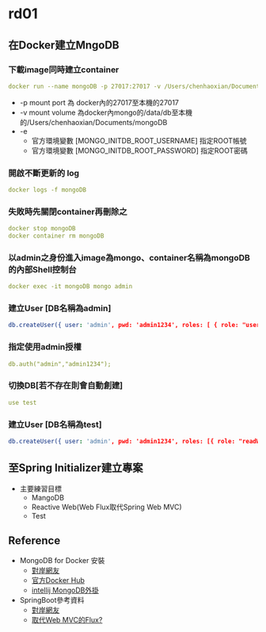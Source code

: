 # rd01
## 在Docker建立MngoDB

### 下載image同時建立container

```yaml
docker run --name mongoDB -p 27017:27017 -v /Users/chenhaoxian/Documents/mongoDB:/data/db -d -e MONGO_INITDB_ROOT_USERNAME=admin -e MONGO_INITDB_ROOT_PASSWORD=admin1234 mongo
```

- -p mount port 為 docker內的27017至本機的27017
- -v mount volume 為docker內mongo的/data/db至本機的/Users/chenhaoxian/Documents/mongoDB
- -e 
  - 官方環境變數 [MONGO_INITDB_ROOT_USERNAME] 指定ROOT帳號
  - 官方環境變數 [MONGO_INITDB_ROOT_PASSWORD] 指定ROOT密碼


### 開啟不斷更新的 log 
```yaml
docker logs -f mongoDB
```

### 失敗時先關閉container再刪除之
```yaml
docker stop mongoDB
docker container rm mongoDB
```

### 以admin之身份進入image為mongo、container名稱為mongoDB的內部Shell控制台
```yaml
docker exec -it mongoDB mongo admin
```

### 建立User [DB名稱為admin]
```yaml
db.createUser({ user: 'admin', pwd: 'admin1234', roles: [ { role: "userAdminAnyDatabase", db: "admin" } ] } );
```

### 指定使用admin授權
```yaml
db.auth("admin","admin1234");
```
### 切換DB[若不存在則會自動創建]
```yaml
use test
```
### 建立User [DB名稱為test]
```yaml
db.createUser({ user: 'admin', pwd: 'admin1234', roles: [{ role: "readWrite", db: "test"}]});
```





## 至Spring Initializer建立專案
- 主要練習目標
  - MangoDB
  - Reactive Web(Web Flux取代Spring Web MVC)
  - Test







## Reference
  - MongoDB for Docker 安裝
    - [對岸網友](https://www.jianshu.com/p/2181b2e27021)
    - [官方Docker Hub](https://hub.docker.com/_/mongo/)
    - [intellij MongoDB外掛](https://plugins.jetbrains.com/plugin/7141-mongo-plugin)
  - SpringBoot參考資料
    - [對岸網友](https://www.jianshu.com/p/06376b97b11e)
    - [取代Web MVC的Flux?](https://www.ithome.com.tw/voice/122082)
